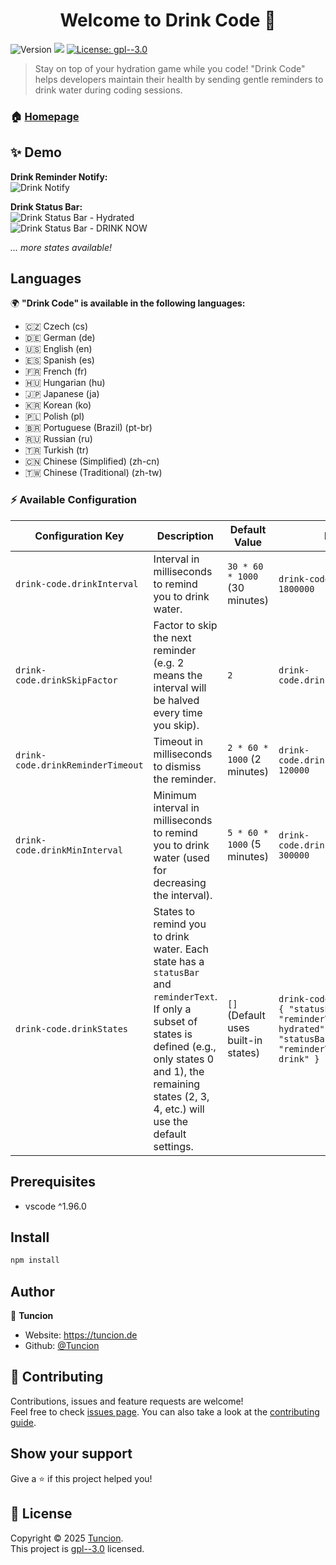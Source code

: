 <h1 align="center">Welcome to Drink Code 👋</h1>
<p>
  <img alt="Version" src="https://img.shields.io/badge/version-1.0.0-blue.svg?cacheSeconds=2592000" />
  <img src="https://img.shields.io/badge/vscode-%5E1.96.0-blue.svg" />
  <a href="https://www.gnu.org/licenses/gpl-3.0.de.html" target="_blank">
    <img alt="License: gpl--3.0" src="https://img.shields.io/badge/License-gpl--3.0-yellow.svg" />
  </a>
</p>

> Stay on top of your hydration game while you code! "Drink Code" helps developers maintain their health by sending gentle reminders to drink water during coding sessions.

### 🏠 [Homepage](https://tuncion.de)

## ✨ Demo
**Drink Reminder Notify:**\
![Drink Notify](https://i.imgur.com/iUcTFlA.png)

**Drink Status Bar:**\
![Drink Status Bar - Hydrated](https://i.imgur.com/dqbs8ND.png)\
![Drink Status Bar - DRINK NOW](https://i.imgur.com/ooQaILM.png)

_... more states available!_

## Languages

🌍 **"Drink Code" is available in the following languages:**
- 🇨🇿 Czech (cs)
- 🇩🇪 German (de)
- 🇺🇸 English (en)
- 🇪🇸 Spanish (es)
- 🇫🇷 French (fr)
- 🇭🇺 Hungarian (hu)
- 🇯🇵 Japanese (ja)
- 🇰🇷 Korean (ko)
- 🇵🇱 Polish (pl)
- 🇧🇷 Portuguese (Brazil) (pt-br)
- 🇷🇺 Russian (ru)
- 🇹🇷 Turkish (tr)
- 🇨🇳 Chinese (Simplified) (zh-cn)
- 🇹🇼 Chinese (Traditional) (zh-tw)

### ⚡ Available Configuration

| Configuration Key               | Description                                                                                      | Default Value    | Example                                                                 |
|----------------------------------|--------------------------------------------------------------------------------------------------|------------------|-------------------------------------------------------------------------|
| `drink-code.drinkInterval`       | Interval in milliseconds to remind you to drink water.                                           | `30 * 60 * 1000` (30 minutes)  | `drink-code.drinkInterval: 1800000`                                     |
| `drink-code.drinkSkipFactor`     | Factor to skip the next reminder (e.g. 2 means the interval will be halved every time you skip). | `2`              | `drink-code.drinkSkipFactor: 2`                                         |
| `drink-code.drinkReminderTimeout`| Timeout in milliseconds to dismiss the reminder.                                                 | `2 * 60 * 1000` (2 minutes) | `drink-code.drinkReminderTimeout: 120000`                               |
| `drink-code.drinkMinInterval`    | Minimum interval in milliseconds to remind you to drink water (used for decreasing the interval).| `5 * 60 * 1000` (5 minutes) | `drink-code.drinkMinInterval: 300000`                                   |
| `drink-code.drinkStates`         | States to remind you to drink water. Each state has a `statusBar` and `reminderText`. If only a subset of states is defined (e.g., only states 0 and 1), the remaining states (2, 3, 4, etc.) will use the default settings. | `[]` (Default uses built-in states) | `drink-code.drinkStates: [ { "statusBar": "Hydrated", "reminderText": "You are hydrated" }, { "statusBar": "Drink", "reminderText": "Time to drink" } ]` |

## Prerequisites

- vscode ^1.96.0

## Install

```sh
npm install
```

## Author

👤 **Tuncion**

* Website: https://tuncion.de
* Github: [@Tuncion](https://github.com/Tuncion)

## 🤝 Contributing

Contributions, issues and feature requests are welcome!<br />Feel free to check [issues page](https://github.com/Tuncion/vscode-drink-code/issues). You can also take a look at the [contributing guide](https://github.com/Tuncion/vscode-drink-code/blob/master/CONTRIBUTION.md).

## Show your support

Give a ⭐️ if this project helped you!

## 📝 License

Copyright © 2025 [Tuncion](https://github.com/Tuncion).<br />
This project is [gpl--3.0](https://www.gnu.org/licenses/gpl-3.0.de.html) licensed.